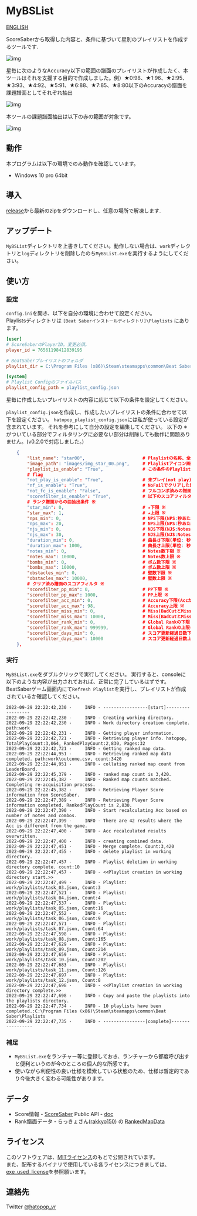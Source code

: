 # MyBSList

[ENGLISH](README.md)

ScoreSaberから取得した内容と、条件に基づいて星別のプレイリストを作成するツールです.

![img](https://github.com/hatopopvr/MyBSList/blob/main/images/img_explain_001.jpg)

星毎に次のようなAccuracy以下の範囲の譜面のプレイリストが作成したく、本ツールはそれを支援する目的で作成しました。例）★0:98、★1:96、★2:95、★3:93、★4:92、★5:91、★6:88、★7:85、★8:80以下のAccuracyの譜面を課題譜面としてそれぞれ抽出

![img](https://github.com/hatopopvr/MyBSList/blob/main/images/img_explain_002.jpg)

本ツールの課題譜面抽出は以下の赤の範囲が対象です。

![img](https://github.com/hatopopvr/MyBSList/blob/main/images/img_explain_003.jpg)

## 動作
本プログラムは以下の環境でのみ動作を確認しています。
- Windows 10 pro 64bit

## 導入

[release](https://github.com/hatopopvr/MyBSList/releases)から最新のzipをダウンロードし、任意の場所で解凍します.

## アップデート

`MyBSList`ディレクトリを上書きしてください。動作しない場合は、`work`ディレクトリと`log`ディレクトリを削除したのち`MyBSList.exe`を実行するようにしてください。

## 使い方

### 設定

`config.ini`を開き、以下を自分の環境に合わせて設定ください。  
Playlistsディレクトリは `[Beat Saberインストールディレクトリ]\Playlists` にあります。

```ini
[user]
# ScoreSaberのPlayerID。変更必須。
player_id = 76561198412839195

# BeatSaberプレイリストのフォルダ
playlist_dir = C:\Program Files (x86)\Steam\steamapps\common\Beat Saber\Playlists

[system]
# Playlist Configのファイルパス
playlist_config_path = playlist_config.json
```

星毎に作成したいプレイリストの内容に応じて以下の条件を設定してください。

`playlist_config.json`を作成し、作成したいプレイリストの条件に合わせて以下を設定ください。
`hatopop_playlist_config.json`には私が使っている設定が含まれています。
それを参考にして自分の設定を編集してください。
以下の ※ がついている部分でフィルタリングに必要ない部分は削除しても動作に問題ありません。(v0.2.0で対応しました。)

```json
    {
        "list_name": "star00",                      # Playlistの名称、全て異なる名称にしてください
        "image_path": "images/img_star_00.png",     # Playlistアイコン画像のパス
        "playlist_is_enable": "True",               # この条件のPlaylistを作成するか | True : 作成する
        # flag
        "not_play_is_enable": "True",               # 未プレイ(not play)の譜面をPlaylistに含むか | True : 含む
        "nf_is_enable": "True",                     # NoFailでクリアした譜面をPlaylistに含むか | True : 含む
        "not_fc_is_enable": "False",                # フルコンボ済みの譜面をPlaylistから除外するか | True : 除外する
        "scorefilter_is_enable": "True",            # 以下のスコアフィルタ条件に合致するクリア済み譜面をplaylistに含むか | True : 含む
        # ランク譜面からの曲抽出条件 ※
        "star_min": 0,                              # ★下限 ※               
        "star_max": 1,                              # ★上限 ※
        "nps_min": 0,                               # NPS下限(NPS:秒あたりノーツ数) ※
        "nps_max": 20,                              # NPS上限(NPS:秒あたりノーツ数) ※
        "njs_min": 0,                               # NJS下限(NJS:Notes Jump Speed) ※
        "njs_max": 30,                              # NJS上限(NJS:Notes Jump Speed) ※
        "duration_min": 0,                          # 曲長さ下限(単位: 秒) ※
        "duration_max": 1000,                       # 曲長さ上限(単位: 秒) ※
        "notes_min": 0,                             # Notes数下限 ※
        "notes_max": 10000,                         # Notes数上限 ※
        "bombs_min": 0,                             # ボム数下限 ※
        "bombs_max": 10000,                         # ボム数上限 ※
        "obstacles_min": 0,                         # 壁数下限 ※
        "obstacles_max": 10000,                     # 壁数上限 ※
        # クリア済み譜面のスコアフィルタ ※
        "scorefilter_pp_min": 0,                    # PP下限 ※
        "scorefilter_pp_max": 1000,                 # PP上限 ※
        "scorefilter_acc_min": 0,                   # Accuracy下限(Accが低い譜面を抽出するなど) ※
        "scorefilter_acc_max": 98,                  # Accuracy上限 ※
        "scorefilter_miss_min": 0,                  # Miss(BadCutとMissCutの合計)数の下限 ※
        "scorefilter_miss_max": 10000,              # Miss(BadCutとMissCutの合計)数の上限 ※
        "scorefilter_rank_min": 0,                  # Global Rankの下限 ※
        "scorefilter_rank_max": 999999,             # Global Rankの上限(順位が低い譜面を抽出するなど) ※
        "scorefilter_days_min": 0,                  # スコア更新経過日数下限(更新が古い譜面を抽出するなど) ※
        "scorefilter_days_max": 10000               # スコア更新経過日数上限 ※
    },
```

### 実行

`MyBSList.exe`をダブルクリックで実行してください。
実行すると、consoleに以下のような内容が出力されておれば、正常に完了しているはずです。
BeatSaberゲーム画面内にて`Refresh Playlist`を実行し、プレイリストが作成されているか確認してください。

```
2022-09-29 22:22:42,230 -     INFO - -----------------[start]------------------
2022-09-29 22:22:42,230 -     INFO - Creating working directory.
2022-09-29 22:22:42,230 -     INFO - Work directory creation complete. path:work
2022-09-29 22:22:42,231 -     INFO - Getting player information.
2022-09-29 22:22:42,721 -     INFO - Retrieving player info. hatopop, TotalPlayCount:3,064, RankedPlayCount:2,830, Pages:32
2022-09-29 22:22:42,721 -     INFO - Getting ranked map data.
2022-09-29 22:22:44,951 -     INFO - Retrieving ranked map data completed. path:work\outcome.csv, count:3420
2022-09-29 22:22:44,951 -     INFO - collating ranked map count from LeaderBoard.
2022-09-29 22:22:45,379 -     INFO - ranked map count is 3,420.
2022-09-29 22:22:45,382 -     INFO - Ranked map counts matched. Completing re-acquisition process.
2022-09-29 22:22:45,382 -     INFO - Retrieving Player Score information from ScoreSaber.
2022-09-29 22:22:47,389 -     INFO - Retrieving Player Score information completed. RankedPlayCount is 2,830.
2022-09-29 22:22:47,390 -     INFO - Start recalculating Acc based on number of notes and combos.
2022-09-29 22:22:47,399 -     INFO - There are 42 results where the Acc is different from the game.
2022-09-29 22:22:47,400 -     INFO - Acc recalculated results overwritten.
2022-09-29 22:22:47,400 -     INFO - creating combined data.
2022-09-29 22:22:47,451 -     INFO - Merge complete. Count:3,420
2022-09-29 22:22:47,455 -     INFO - delete playlist in working directory.
2022-09-29 22:22:47,457 -     INFO - Playlist deletion in working directory complete. count:10
2022-09-29 22:22:47,457 -     INFO - <<Playlist creation in working directory start.>>
2022-09-29 22:22:47,499 -     INFO - Playlist: work/playlists/task_03.json, Count:3
2022-09-29 22:22:47,521 -     INFO - Playlist: work/playlists/task_04.json, Count:4
2022-09-29 22:22:47,537 -     INFO - Playlist: work/playlists/task_05.json, Count:16
2022-09-29 22:22:47,552 -     INFO - Playlist: work/playlists/task_06.json, Count:9
2022-09-29 22:22:47,571 -     INFO - Playlist: work/playlists/task_07.json, Count:64
2022-09-29 22:22:47,598 -     INFO - Playlist: work/playlists/task_08.json, Count:165
2022-09-29 22:22:47,629 -     INFO - Playlist: work/playlists/task_09.json, Count:214
2022-09-29 22:22:47,659 -     INFO - Playlist: work/playlists/task_10.json, Count:202
2022-09-29 22:22:47,683 -     INFO - Playlist: work/playlists/task_11.json, Count:126
2022-09-29 22:22:47,697 -     INFO - Playlist: work/playlists/task_12.json, Count:8
2022-09-29 22:22:47,698 -     INFO - <<Playlist creation in working directory complete.>>
2022-09-29 22:22:47,698 -     INFO - Copy and paste the playlists into the playlists directory.
2022-09-29 22:22:47,734 -     INFO - 10 playlists have been completed.:C:\Program Files (x86)\Steam\steamapps\common\Beat Saber\Playlists
2022-09-29 22:22:47,735 -     INFO - ----------------[complete]-----------------
```

### 補足

- `MyBSList.exe`をランチャー等に登録しておき、ランチャーから都度呼び出すと便利というのが今のところの個人的な所感です。
- 使いながら利便性の良い仕様を模索している状態のため、仕様は暫定的であり今後大きく変わる可能性があります。

## データ

- Score情報 - [ScoreSaber](https://scoresaber.com/) Public API - [doc](https://docs.scoresaber.com/)  
- Rank譜面データ - らっきょさん([rakkyo150](https://twitter.com/rakkyo150)) の [RankedMapData](https://github.com/rakkyo150/RankedMapData)

## ライセンス

このソフトウェアは、[MITライセンス](https://github.com/hatopopvr/MyBSList/blob/main/LICENSE)のもとで公開されています。  
また、配布するバイナリで使用している各ライセンスにつきましては、[exe_used_license](https://github.com/hatopopvr/MyBSList/blob/main/exe_used_license)を参照願います。

## 連絡先
Twitter [@hatopop_vr](https://twitter.com/hatopop_vr)
